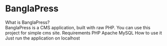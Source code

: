 # BanglaPress

What is BanglaPress?<br>
BanglaPress is a CMS application, built with raw PHP. You can use this project for simple cms site.
Requirements
PHP
Apache
MySQL
How to use it
Just run the application on localhost
